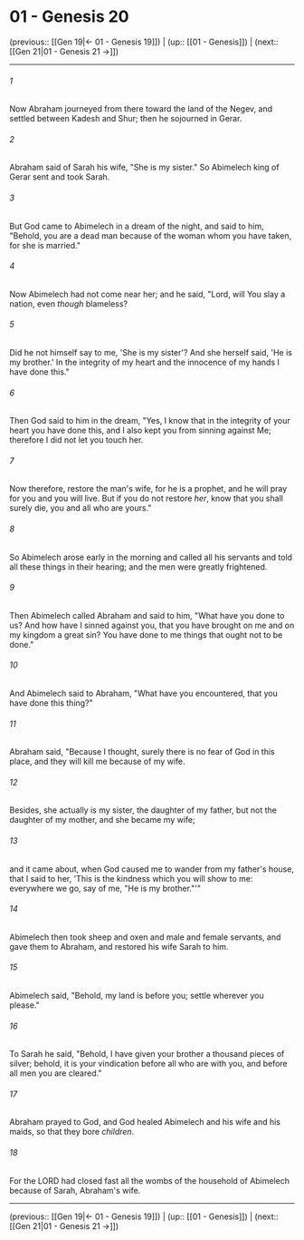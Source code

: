 # 01 - Genesis 20

(previous:: [[Gen 19|← 01 - Genesis 19]]) | (up:: [[01 - Genesis]]) | (next:: [[Gen 21|01 - Genesis 21 →]])

***


###### 1 
Now Abraham journeyed from there toward the land of the Negev, and settled between Kadesh and Shur; then he sojourned in Gerar. 

###### 2 
Abraham said of Sarah his wife, "She is my sister." So Abimelech king of Gerar sent and took Sarah. 

###### 3 
But God came to Abimelech in a dream of the night, and said to him, "Behold, you are a dead man because of the woman whom you have taken, for she is married." 

###### 4 
Now Abimelech had not come near her; and he said, "Lord, will You slay a nation, even _though_ blameless? 

###### 5 
Did he not himself say to me, 'She is my sister'? And she herself said, 'He is my brother.' In the integrity of my heart and the innocence of my hands I have done this." 

###### 6 
Then God said to him in the dream, "Yes, I know that in the integrity of your heart you have done this, and I also kept you from sinning against Me; therefore I did not let you touch her. 

###### 7 
Now therefore, restore the man's wife, for he is a prophet, and he will pray for you and you will live. But if you do not restore _her_, know that you shall surely die, you and all who are yours." 

###### 8 
So Abimelech arose early in the morning and called all his servants and told all these things in their hearing; and the men were greatly frightened. 

###### 9 
Then Abimelech called Abraham and said to him, "What have you done to us? And how have I sinned against you, that you have brought on me and on my kingdom a great sin? You have done to me things that ought not to be done." 

###### 10 
And Abimelech said to Abraham, "What have you encountered, that you have done this thing?" 

###### 11 
Abraham said, "Because I thought, surely there is no fear of God in this place, and they will kill me because of my wife. 

###### 12 
Besides, she actually is my sister, the daughter of my father, but not the daughter of my mother, and she became my wife; 

###### 13 
and it came about, when God caused me to wander from my father's house, that I said to her, 'This is the kindness which you will show to me: everywhere we go, say of me, "He is my brother."'" 

###### 14 
Abimelech then took sheep and oxen and male and female servants, and gave them to Abraham, and restored his wife Sarah to him. 

###### 15 
Abimelech said, "Behold, my land is before you; settle wherever you please." 

###### 16 
To Sarah he said, "Behold, I have given your brother a thousand pieces of silver; behold, it is your vindication before all who are with you, and before all men you are cleared." 

###### 17 
Abraham prayed to God, and God healed Abimelech and his wife and his maids, so that they bore _children_. 

###### 18 
For the LORD had closed fast all the wombs of the household of Abimelech because of Sarah, Abraham's wife.

***

(previous:: [[Gen 19|← 01 - Genesis 19]]) | (up:: [[01 - Genesis]]) | (next:: [[Gen 21|01 - Genesis 21 →]])
